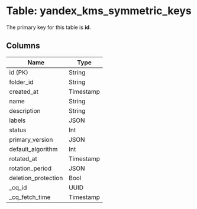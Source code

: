 # Table: yandex_kms_symmetric_keys


The primary key for this table is **id**.


## Columns
| Name          | Type          |
| ------------- | ------------- |
|id (PK)|String|
|folder_id|String|
|created_at|Timestamp|
|name|String|
|description|String|
|labels|JSON|
|status|Int|
|primary_version|JSON|
|default_algorithm|Int|
|rotated_at|Timestamp|
|rotation_period|JSON|
|deletion_protection|Bool|
|_cq_id|UUID|
|_cq_fetch_time|Timestamp|